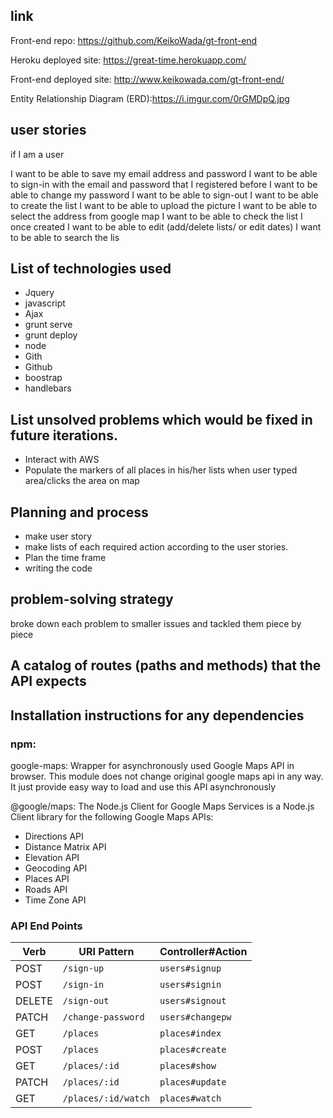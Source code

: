 ## link
Front-end repo: https://github.com/KeikoWada/gt-front-end

Heroku deployed site: https://great-time.herokuapp.com/

Front-end deployed site: http://www.keikowada.com/gt-front-end/

Entity Relationship Diagram (ERD):https://i.imgur.com/0rGMDpQ.jpg

## user stories
if I am a user

I want to be able to save my email address and password
I want to be able to sign-in with the email and password that I registered before
I want to be able to change my password
I want to be able to sign-out
I want to be able to create the list
I want to be able to upload the picture
I want to be able to select the address from google map
I want to be able to check the list I once created
I want to be able to edit (add/delete lists/ or edit dates)
I want to be able to search the lis

## List of technologies used
- Jquery
- javascript
- Ajax
- grunt serve
- grunt deploy
- node
- Gith
- Github
- boostrap
- handlebars

## List unsolved problems which would be fixed in future iterations.
- Interact with AWS
- Populate the markers of all places in his/her lists when user typed area/clicks the area on map

## Planning and process
- make user story
- make lists of each required action according to the user stories.
- Plan the time frame
- writing the code

## problem-solving strategy
broke down each problem to smaller issues and tackled them piece by piece

## A catalog of routes (paths and methods) that the API expects

## Installation instructions for any dependencies
### npm:
google-maps: Wrapper for asynchronously used Google Maps API in browser.
This module does not change original google maps api in any way. It just provide easy way to load and use this API asynchronously

@google/maps: The Node.js Client for Google Maps Services is a Node.js Client library for the following Google Maps APIs:

- Directions API
- Distance Matrix API
- Elevation API
- Geocoding API
- Places API
- Roads API
- Time Zone API

 ### API End Points
 | Verb   | URI Pattern            | Controller#Action |
 |--------|------------------------|-------------------|
 | POST   | `/sign-up`             | `users#signup`    |
 | POST   | `/sign-in`             | `users#signin`    |
 | DELETE | `/sign-out`            | `users#signout`   |
 | PATCH  | `/change-password`     | `users#changepw`  |
 | GET    | `/places`              | `places#index`    |
 | POST   | `/places`              | `places#create`   |
 | GET    | `/places/:id`          | `places#show`     |
 | PATCH  | `/places/:id`          | `places#update`   |
 | GET    | `/places/:id/watch`    | `places#watch`    |
